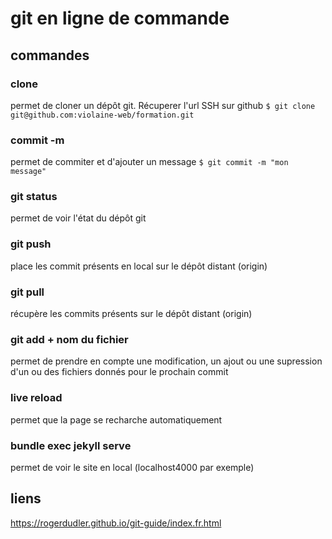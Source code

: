 # git en ligne de commande

## commandes

### clone
permet de cloner un dépôt git. Récuperer l'url SSH sur github
`$ git clone git@github.com:violaine-web/formation.git`
### commit -m
permet de commiter et d'ajouter un message
`$ git commit -m "mon message"`
### git status
permet de voir l'état du dépôt git
### git push
place les commit présents en local sur le dépôt distant (origin)
### git pull
récupère les commits présents sur le dépôt distant (origin)
### git add + nom du fichier
permet de prendre en compte une modification, un ajout ou une supression d'un ou des fichiers donnés pour le prochain commit

### live reload
permet que la page se recharche automatiquement
### bundle exec jekyll serve
permet de voir le site en local (localhost4000 par exemple)

## liens 
https://rogerdudler.github.io/git-guide/index.fr.html
